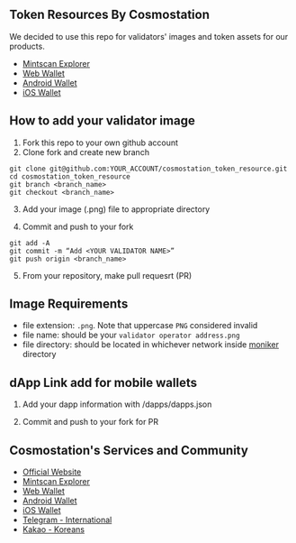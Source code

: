 ## Token Resources By Cosmostation

We decided to use this repo for validators' images and token assets for our products.

- [Mintscan Explorer](https://mintscan.io) 
- [Web Wallet](https://wallet.cosmostation.io)
- [Android Wallet](https://bit.ly/2BWex9D)
- [iOS Wallet](https://apple.co/2IAM3Xm)

## How to add your validator image

1. Fork this repo to your own github account
2. Clone fork and create new branch

```shell
git clone git@github.com:YOUR_ACCOUNT/cosmostation_token_resource.git
cd cosmostation_token_resource
git branch <branch_name>
git checkout <branch_name>
```

3. Add your image (.png) file to appropriate directory

4. Commit and push to your fork

```shell
git add -A
git commit -m “Add <YOUR VALIDATOR NAME>”
git push origin <branch_name>
```

5. From your repository, make pull requesrt (PR)

## Image Requirements

- file extension: `.png`. Note that uppercase `PNG` considered invalid
- file name: should be your `validator operator address.png` 
- file directory: should be located in whichever network inside [moniker](https://github.com/cosmostation/cosmostation_token_resource/tree/master/moniker) directory



## dApp Link add for mobile wallets

1. Add your dapp information with /dapps/dapps.json

2. Commit and push to your fork for PR


## Cosmostation's Services and Community

- [Official Website](https://www.cosmostation.io)
- [Mintscan Explorer](https://www.mintscan.io)
- [Web Wallet](https://wallet.cosmostation.io)
- [Android Wallet](https://bit.ly/2BWex9D)
- [iOS Wallet](https://apple.co/2IAM3Xm)
- [Telegram - International](https://t.me/cosmostation)
- [Kakao - Koreans](https://open.kakao.com/o/g6KKSe5)

